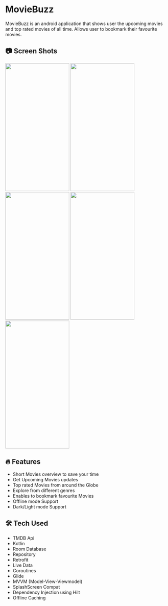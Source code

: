 # MovieBuzz
MovieBuzz is an android application that shows user the upcoming movies and top rated movies of all time. Allows user to bookmark their favourite movies.

## 📷 Screen Shots
<img src="https://user-images.githubusercontent.com/94643962/216916614-be1622e7-6216-44b3-89c5-0ddf4fefb821.jpeg" width="200" height="400"/> <img src="https://user-images.githubusercontent.com/94643962/216916766-823240d3-382b-4ae3-97a5-ebf209cc2177.jpeg" width="200" height="400"/> <img src="https://user-images.githubusercontent.com/94643962/216916941-b5191f12-5071-42b2-b313-3f16c76bc7d8.jpeg" width="200" height="400"/> <img src="https://user-images.githubusercontent.com/94643962/216917027-f275bf53-fafd-465c-b3c0-eaf07e7e6657.jpeg" width="200" height="400"/> <img src="https://user-images.githubusercontent.com/94643962/216917138-eb6e824c-b66c-45fa-ad0d-43a811237ae7.jpeg" width="200" height="400"/> 

## 🔥 Features
 - Short Movies overview to save your time
 - Get Upcoming Movies updates
 - Top rated Movies from around the Globe
 - Explore from different genres
 - Enables to bookmark favourite Movies
 - Offline mode Support
 - Dark/Light mode Support
 
## 🛠 Tech Used
- TMDB Api
- Kotlin
- Room Database
- Repository
- Retrofit
- Live Data
- Coroutines
- Glide
- MVVM (Model-View-Viewmodel)
- SplashScreen Compat
- Dependency Injection using Hilt
- Offline Caching
